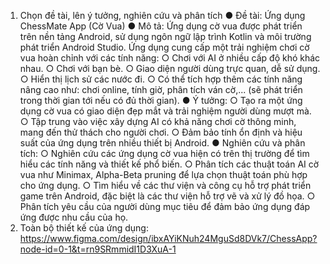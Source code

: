 1. Chọn đề tài, lên ý tưởng, nghiên cứu và phân tích
  ●	Đề tài: Ứng dụng ChessMate App (Cờ Vua)
  ●	Mô tả: Ứng dụng cờ vua được phát triển trên nền tảng Android, sử dụng ngôn ngữ lập trình Kotlin và môi trường phát triển Android Studio. Ứng dụng cung cấp một trải nghiệm chơi cờ vua hoàn chỉnh với các tính năng:
    ○	Chơi với AI ở nhiều cấp độ khó khác nhau.
    ○	Chơi với bạn bè.
    ○	Giao diện người dùng trực quan, dễ sử dụng.
    ○	Hiển thị lịch sử các nước đi.
    ○	Có thể tích hợp thêm các tính năng nâng cao như: chơi online, tính giờ, phân tích ván cờ,... (sẽ phát triển trong thời gian tới nếu có đủ thời gian).
  ●	Ý tưởng:
    ○	Tạo ra một ứng dụng cờ vua có giao diện đẹp mắt và trải nghiệm người dùng mượt mà.
    ○	Tập trung vào việc xây dựng AI có khả năng chơi cờ thông minh, mang đến thử thách cho người chơi.
    ○	Đảm bảo tính ổn định và hiệu suất của ứng dụng trên nhiều thiết bị Android.
  ●	Nghiên cứu và phân tích:
    ○	Nghiên cứu các ứng dụng cờ vua hiện có trên thị trường để tìm hiểu các tính năng và thiết kế phổ biến.
    ○	Phân tích các thuật toán AI cờ vua như Minimax, Alpha-Beta pruning để lựa chọn thuật toán phù hợp cho ứng dụng.
    ○	Tìm hiểu về các thư viện và công cụ hỗ trợ phát triển game trên Android, đặc biệt là các thư viện hỗ trợ vẽ và xử lý đồ họa.
    ○	Phân tích yêu cầu của người dùng mục tiêu để đảm bảo ứng dụng đáp ứng được nhu cầu của họ.
2. Toàn bộ thiết kế của ứng dụng:
   https://www.figma.com/design/ibxAYiKNuh24MguSd8DVk7/ChessApp?node-id=0-1&t=rn9SRmmidI1D3XuA-1
